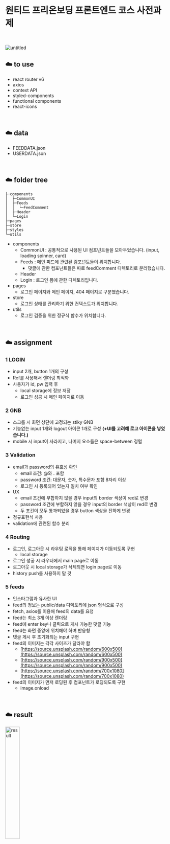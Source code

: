# 원티드 프리온보딩 프론트엔드 코스 사전과제
<br />

![untitled](https://user-images.githubusercontent.com/92494452/178091826-ba330082-fbff-483f-b64b-862e576e452a.gif)

## :cloud: to use

- react router v6
- axios
- context API
- styled-components
- functional components
- react-icons
<br />

## :cloud: data

- FEEDDATA.json
- USERDATA.json
<br />

## :cloud: folder tree

```
├─components
│  ├─CommonUI
│  ├─Feeds
│  │  └─FeedComment
│  ├─Header
│  └─Login
├─pages
├─store
├─styles
└─utils
```

- components
    - CommonUI : 공통적으로 사용된 UI 컴포넌트들을 모아두었습니다. (input, loading spinner, card)
    - Feeds : 메인 피드에 관련된 컴포넌트들이 위치합니다.
        - 댓글에 관한 컴포넌트들은 따로 feedComment 디렉토리로 분리했습니다.
    - Header
    - Login : 로그인 폼에 관한 디렉토리입니다.
- pages
    - 로그인 페이지와 메인 페이지, 404 페이지로 구분했습니다.
- store
    - 로그인 상태를 관리하기 위한 컨택스트가 위치합니다.
- utils
    - 로그인 검증을 위한 정규식 함수가 위치합니다.
<br />

## :cloud: assignment

### 1 LOGIN

- input 2개, button 1개의 구성
- Ref를 사용해서 랜더링 최적화
- 사용자가 id, pw 입력 후
    - local storage에 정보 저장
    - 로그인 성공 시 메인 페이지로 이동
    

### 2 GNB

- 스크롤 시 화면 상단에 고정되는 stiky GNB
- 기능없는 input 1개와 logout 아이콘 1개로 구성 **(+UI를 고려해 로고 아이콘을 넣었습니다.)**
- mobile 시 input이 사라지고, 나머지 요소들은 space-between 정렬

### 3 Validation

- email과 password의 유효성 확인
    - email 조건: @와 . 포함
    - password 조건: 대문자, 숫자, 특수문자 포함 8자리 이상
    - 로그인 시 등록되어 있는지 일치 여부 확인
- UX
    - email 조건에 부합하지 않을 경우 input의 border 색상이 red로 변경
    - password 조건에 부합하지 않을 경우 input의 border 색상이 red로 변경
    - 두 조건이 모두 통과되었을 경우 button 색상을 진하게 변경
- 정규표현식 사용
- validation에 관련된 함수 분리

### 4 Routing

- 로그인, 로그아웃 시 라우팅 로직을 통해 페이지가 이동되도록 구현
    - local storage
- 로그인 성공 시 라우터에서 main page로 이동
- 로그아웃 시 local storage가 삭제되면 login page로 이동
- history push를 사용하지 말 것

### 5 feeds

- 인스타그램과 유사한 UI
- feed의 정보는 public/data 디렉토리에 json 형식으로 구성
- fetch, axios를 이용해 feed의 data를 요청
- feed는 최소 3개 이상 렌더링
- feed에 enter key나 클릭으로 게시 가능한 댓글 기능
- feed는 화면 중앙에 위치해야 하며 반응형
- 댓글 게시 후 초기화되는 input 구현
- feed의 이미지는 각각 사이즈가 달라야 함
    - [https://source.unsplash.com/random/600x500](https://source.unsplash.com/random/600x500)
    - [https://source.unsplash.com/random/900x500](https://source.unsplash.com/random/900x500)
    - [https://source.unsplash.com/random/700x1080](https://source.unsplash.com/random/700x1080)
- feed의 이미지가 먼저 로딩된 후 컴포넌트가 로딩되도록 구현
    - image.onload
<br />

## :cloud: result

<img src="https://user-images.githubusercontent.com/92494452/178092330-a74b45b4-c90d-4115-a8ca-55f71420fbd1.jpg" alt="result" width="30%" />
